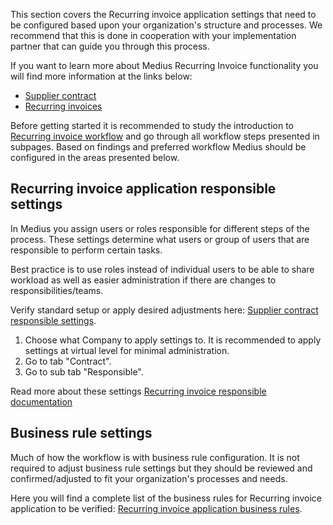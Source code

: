 This section covers the Recurring invoice application settings that need to be configured based upon your organization's structure and processes. 
We recommend that this is done in cooperation with your implementation partner that can guide you through this process.

If you want to learn more about Medius Recurring Invoice functionality you will find more information at the links below:
* [Supplier contract](https://success.mediusflow.com/documentation/user_guide/supplier_contract/)
* [Recurring invoices](https://success.mediusflow.com/documentation/user_guide/contract_based_invoice/)

Before getting started it is recommended to study the introduction to [Recurring invoice workflow](https://success.mediusflow.com/documentation/administration_guide/applications/contract/workflow/) and go through all workflow steps presented in subpages. 
Based on findings and preferred workflow Medius should be configured in the areas presented below.

## Recurring invoice application responsible settings
In Medius you assign users or roles responsible for different steps of the process. 
These settings determine what users or group of users that are responsible to perform certain tasks.

Best practice is to use roles instead of individual users to be able to share workload as well as easier administration if 
there are changes to responsibilities/teams. 

Verify standard setup or apply desired adjustments here: [Supplier contract responsible settings](https://cloud.mediusflow.com/$TenantNameQA/#/Administration/Medius.Core.Entities.Company).

1. Choose what Company to apply settings to. It is recommended to apply settings at virtual level for minimal administration.
2. Go to tab "Contract".
3. Go to sub tab "Responsible".

Read more about these settings [Recurring invoice responsible documentation](https://success.mediusflow.com/documentation/administration_guide/administration_pages/company/contract_based/)

## Business rule settings
Much of how the workflow is with business rule configuration. It is not required to adjust business rule settings but they should be reviewed and confirmed/adjusted to fit your organization's processes and needs. 

Here you will find a complete list of the business rules for Recurring invoice application to be verified: [Recurring invoice application business rules](https://success.mediusflow.com/documentation/administration_guide/perspectives_and_business_rules/#expense-invoice).



